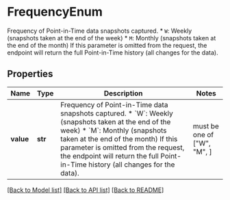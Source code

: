 # FrequencyEnum

Frequency of Point-in-Time data snapshots captured. * `W`: Weekly (snapshots taken at the end of the week) * `M`: Monthly (snapshots taken at the end of the month)  If this parameter is omitted from the request, the endpoint will return the full Point-in-Time history (all changes for the data).

## Properties
Name | Type | Description | Notes
------------ | ------------- | ------------- | -------------
**value** | **str** | Frequency of Point-in-Time data snapshots captured. * &#x60;W&#x60;: Weekly (snapshots taken at the end of the week) * &#x60;M&#x60;: Monthly (snapshots taken at the end of the month)  If this parameter is omitted from the request, the endpoint will return the full Point-in-Time history (all changes for the data). |  must be one of ["W", "M", ]

[[Back to Model list]](../README.md#documentation-for-models) [[Back to API list]](../README.md#documentation-for-api-endpoints) [[Back to README]](../README.md)


